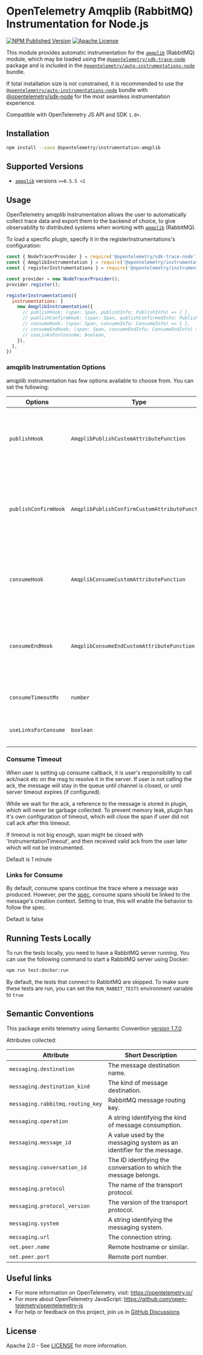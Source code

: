 # OpenTelemetry Amqplib (RabbitMQ) Instrumentation for Node.js

[![NPM Published Version][npm-img]][npm-url]
[![Apache License][license-image]][license-image]

This module provides automatic instrumentation for the [`amqplib`](https://www.npmjs.com/package/amqplib) (RabbitMQ) module, which may be loaded using the [`@opentelemetry/sdk-trace-node`](https://github.com/open-telemetry/opentelemetry-js/tree/main/packages/opentelemetry-sdk-trace-node) package and is included in the [`@opentelemetry/auto-instrumentations-node`](https://www.npmjs.com/package/@opentelemetry/auto-instrumentations-node) bundle.

If total installation size is not constrained, it is recommended to use the [`@opentelemetry/auto-instrumentations-node`](https://www.npmjs.com/package/@opentelemetry/auto-instrumentations-node) bundle with [@opentelemetry/sdk-node](`https://www.npmjs.com/package/@opentelemetry/sdk-node`) for the most seamless instrumentation experience.

Compatible with OpenTelemetry JS API and SDK `1.0+`.

## Installation

```bash
npm install --save @opentelemetry/instrumentation-amqplib
```

## Supported Versions

- [`amqplib`](https://www.npmjs.com/package/amqplib) versions `>=0.5.5 <1`

## Usage

OpenTelemetry amqplib Instrumentation allows the user to automatically collect trace data and export them to the backend of choice, to give observability to distributed systems when working with [`amqplib`](https://github.com/amqp-node/amqplib) (RabbitMQ).

To load a specific plugin, specify it in the registerInstrumentations's configuration:

```js
const { NodeTracerProvider } = require('@opentelemetry/sdk-trace-node');
const { AmqplibInstrumentation } = require('@opentelemetry/instrumentation-amqplib');
const { registerInstrumentations } = require('@opentelemetry/instrumentation');

const provider = new NodeTracerProvider();
provider.register();

registerInstrumentations({
  instrumentations: [
    new AmqplibInstrumentation({
      // publishHook: (span: Span, publishInfo: PublishInfo) => { },
      // publishConfirmHook: (span: Span, publishConfirmedInto: PublishConfirmedInfo) => { },
      // consumeHook: (span: Span, consumeInfo: ConsumeInfo) => { },
      // consumeEndHook: (span: Span, consumeEndInfo: ConsumeEndInfo) => { },
      // useLinksForConsume: boolean,
    }),
  ],
})
```

### amqplib Instrumentation Options

amqplib instrumentation has few options available to choose from. You can set the following:

| Options              | Type                                           | Description                                                                         |
| -------------------- | ---------------------------------------------- | ----------------------------------------------------------------------------------- |
| `publishHook`        | `AmqplibPublishCustomAttributeFunction`        | hook for adding custom attributes before publish message is sent.                   |
| `publishConfirmHook` | `AmqplibPublishConfirmCustomAttributeFunction` | hook for adding custom attributes after publish message is confirmed by the broker. |
| `consumeHook`        | `AmqplibConsumeCustomAttributeFunction`        | hook for adding custom attributes before consumer message is processed.             |
| `consumeEndHook`     | `AmqplibConsumeEndCustomAttributeFunction`     | hook for adding custom attributes after consumer message is acked to server.        |
| `consumeTimeoutMs`   | `number`                                       | read [Consume Timeout](#consume-timeout) below                                      |
| `useLinksForConsume` | `boolean`                                      | read [Links for Consume](#links-for-consume) below                                  |

### Consume Timeout

When user is setting up consume callback, it is user's responsibility to call ack/nack etc on the msg to resolve it in the server. If user is not calling the ack, the message will stay in the queue until channel is closed, or until server timeout expires (if configured).

While we wait for the ack, a reference to the message is stored in plugin, which
will never be garbage collected.
To prevent memory leak, plugin has it's own configuration of timeout, which will close the span if user did not call ack after this timeout.

If timeout is not big enough, span might be closed with 'InstrumentationTimeout', and then received valid ack from the user later which will not be instrumented.

Default is 1 minute

### Links for Consume

By default, consume spans continue the trace where a message was produced. However, per the [spec](https://opentelemetry.io/docs/specs/semconv/messaging/messaging-spans/#consumer-spans), consume spans should be linked to the message's creation context. Setting to true, this will enable the behavior to follow the spec.

Default is false

## Running Tests Locally

To run the tests locally, you need to have a RabbitMQ server running.  You can use the following command to start a RabbitMQ server using Docker:

```bash
npm run test:docker:run
```

By default, the tests that connect to RabbitMQ are skipped. To make sure these tests are run, you can set the `RUN_RABBIT_TESTS` environment variable to `true`

## Semantic Conventions

This package emits telemetry using Semantic Convention [version 1.7.0](https://github.com/open-telemetry/opentelemetry-specification/blob/v1.7.0/semantic_conventions/README.md)

Attributes collected:

| Attribute                        | Short Description                                                      |
| -------------------------------- | ---------------------------------------------------------------------- |
| `messaging.destination`          | The message destination name.                                          |
| `messaging.destination_kind`     | The kind of message destination.                                       |
| `messaging.rabbitmq.routing_key` | RabbitMQ message routing key.                                          |
| `messaging.operation`            | A string identifying the kind of message consumption.                  |
| `messaging.message_id`           | A value used by the messaging system as an identifier for the message. |
| `messaging.conversation_id`      | The ID identifying the conversation to which the message belongs.      |
| `messaging.protocol`             | The name of the transport protocol.                                    |
| `messaging.protocol_version`     | The version of the transport protocol.                                 |
| `messaging.system`               | A string identifying the messaging system.                             |
| `messaging.url`                  | The connection string.                                                 |
| `net.peer.name`                  | Remote hostname or similar.                                            |
| `net.peer.port`                  | Remote port number.                                                    |

## Useful links

- For more information on OpenTelemetry, visit: <https://opentelemetry.io/>
- For more about OpenTelemetry JavaScript: <https://github.com/open-telemetry/opentelemetry-js>
- For help or feedback on this project, join us in [GitHub Discussions][discussions-url]

## License

Apache 2.0 - See [LICENSE][license-url] for more information.

[discussions-url]: https://github.com/open-telemetry/opentelemetry-js/discussions
[license-url]: https://github.com/open-telemetry/opentelemetry-js-contrib/blob/main/LICENSE
[license-image]: https://img.shields.io/badge/license-Apache_2.0-green.svg?style=flat
[npm-url]: https://www.npmjs.com/package/@opentelemetry/instrumentation-amqplib
[npm-img]: https://badge.fury.io/js/%40opentelemetry%2Finstrumentation-amqplib.svg
